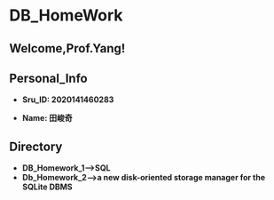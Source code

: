 # DB_HomeWork

## Welcome,Prof.Yang!

## Personal_Info
* **Sru_ID: 2020141460283**

* **Name: 田峻奇**

## Directory
* **DB_Homework_1-->SQL**
* **Db_Homework_2-->a new disk-oriented storage manager for the SQLite DBMS**

